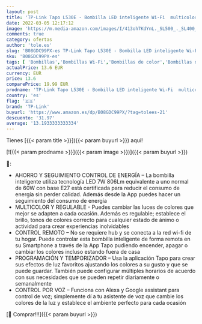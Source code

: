```yaml
---
layout: post
title: 'TP-Link Tapo L530E - Bombilla LED inteligente Wi-Fi  multicolor  regulable  E27  8.7 W 806 lm  compatible con Alexa y Google Home'
date: 2022-03-05 12:17:12
image: 'https://m.media-amazon.com/images/I/413oh7KdYnL._SL500_._SL400_.jpg'
comments: true
category: ofertas
author: 'tole.es'
slug: 'B08GDC99PX-es TP-Link Tapo L530E - Bombilla LED inteligente Wi-Fi...'
sku: 'B08GDC99PX-es'
tags: [ 'Bombillas','Bombillas Wi-Fi','Bombillas de color','Bombillas de uso específico','Iluminación','alexa','google','home','tp-link', ]
actualPrice: 13.6 EUR
currency: EUR
price: 13.6
comparePrice: 19.99 EUR
prodname: 'TP-Link Tapo L530E - Bombilla LED inteligente Wi-Fi  multicolor  regulable  E27  8.7 W 806 lm  compatible con Alexa y Google Home'
country: 'es'
flag: '🇪🇸'
brand: 'TP-Link'
buyurl: 'https://www.amazon.es/dp/B08GDC99PX/?tag=tolees-21'
descuento: '31.97'
average: '13.1933333333334'
---
```


Tienes [{{< param title >}}]({{< param buyurl >}}) aqui!

[![{{< param prodname >}}]({{< param image >}})]({{< param buyurl >}})

🔎:

- AHORRO Y SEGUIMIENTO CONTROL DE ENERGÍA – La bombilla inteligente utiliza tecnología LED 7W 806Lm equivalente a uno normal de 60W con base E27 está certificada para reducir el consumo de energía sin perder calidad. Además desde la App puedes hacer un seguimiento del consumo de energía
- MULTICOLOR Y REGULABLE - Puedes cambiar las luces de colores que mejor se adapten a cada ocasión. Además es regulable; establece el brillo, tonos de colores correcto para cualquier estado de ánimo o actividad para crear experiencias inolvidables
- CONTROL REMOTO – No se requiere hub y se conecta a la red wi-fi de tu hogar. Puede controlar esta bombilla inteligente de forma remota en su Smartphone a través de la App Tapo pudiendo encender, apagar o cambiar los colores incluso estando fuera de casa
- PROGRAMACIÓN Y TEMPORIZADOR – Usa la aplicación Tapo para crear sus efectos de luz favoritos ajustando los colores a su gusto y que se puede guardar. También puede configurar múltiples horarios de acuerdo con sus necesidades que se pueden repetir diariamente o semanalmente
- CONTROL POR VOZ – Funciona con Alexa y Google assistant para control de voz; simplemente dí a tu asistente de voz que cambie los colores de la luz y establece el ambiente perfecto para cada ocasión

[🛒 Comprar!!!]({{< param buyurl >}})
